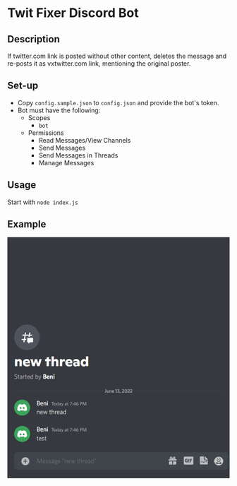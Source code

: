 # Twit Fixer Discord Bot

## Description

If twitter.com link is posted without other content, deletes the message and re-posts it as vxtwitter.com link, mentioning the original poster.

## Set-up

* Copy `config.sample.json` to `config.json` and provide the bot's token.
* Bot must have the following:
  * Scopes
    * `bot`
  * Permissions
    * Read Messages/View Channels
    * Send Messages
    * Send Messages in Threads
    * Manage Messages

## Usage

Start with `node index.js`

## Example

![Demo](twitfixerdemo.gif)